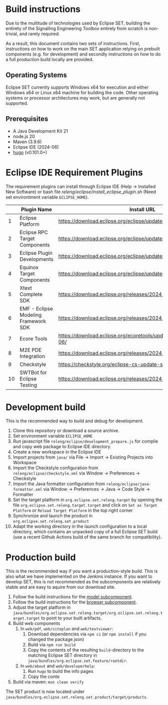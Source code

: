 # Build instructions

Due to the multitude of technologies used by Eclipse SET, building the entirety of the Signalling Engineering Toolbox entirely from scratch is non-trivial, and rarely required. 

As a result, this document contains two sets of instructions.
First, instructions on how to work on the main SET application relying on prebuilt components (e.g. for development) and secondly instructions on how to do a full production build locally are provided. 

## Operating Systems

Eclipse SET currently supports Windows x64 for execution and either Windows x64 or Linux x64 machine for building the code.
Other operating systems or processor architectures may work, but are generally not supported.

## Prerequisites

- A Java Development Kit 21
- node.js 20
- Maven (3.9.6) 
- Eclipse IDE (2024-06)
- [hugo](https://gohugo.io/) (v0.101.0+)

# Eclipse IDE Requirement Plugins
The requirement plugins can install through Eclipse IDE (Help -> Installed New Software) or bash file _releng/eclipse/install_eclipse_plugin.sh_ (Need set environtment variable `ECLIPSE_HOME`).

||Plugin Name| Install URL|
|------|------|------|
1|Eclipse Platform | https://download.eclipse.org/eclipse/updates/4.32
2|Eclipse RPC Target Components | https://download.eclipse.org/eclipse/updates/4.32
3|Eclipse Plugin Developments | https://download.eclipse.org/eclipse/updates/4.32
4|Equinox Target Components | https://download.eclipse.org/eclipse/updates/4.32
5|Xtext Complete SDK | https://download.eclipse.org/releases/2024-06
6|EMF - Eclipse Modeling Framework SDK | https://download.eclipse.org/releases/2024-06
7|Ecore Tools | https://download.eclipse.org/ecoretools/updates/releases/3.5.1/2023-06/
8|M2E PDE Integration | https://download.eclipse.org/releases/2024-06
9|Checkstyle | https://checkstyle.org/eclipse-cs-update-site
10|SWTBot for Eclipse Testing | https://download.eclipse.org/releases/2024-06

# Development build

This is the recommended way to build and debug for development. 

1. Clone this repository or download a source archive.
2. Set environment variable `ECLIPSE_HOME`
3. Run javascript file `releng/eclipse/development_prepare.js` for complie and copy web package to Eclipse IDE directory.
4. Create a new workspace in the Eclipse IDE
5. Import projects from `java/` via File -> Import -> Existing Projects into Workspace
6. Import the Checkstyle configuration from `releng/eclipse/checkstyle.xml` via Window -> Preferences -> Checkstyle
7. Import the Java formatter configuration from `releng/eclipse/java-formatter.xml` via Window -> Preferences -> Java -> Code Style -> Formatter
8. Set the target platform in `org.eclipse.set.releng.target` by opening the file `org.eclipse.set.releng.target.target` and click on `Set as Target Platform` or `Reload Target Platform` in the top right corner
9. Synchronize and launch the product in `org.eclipse.set.releng.set.product`
10. Adapt the working directory in the launch configuration to a local directory, which contains an unpacked copy of a full Eclipse SET build (use a recent Github Actions build of the same branch for compatibility).  

# Production build

This is the recommended way if you want a production-style build. This is also what we have implemented on the Jenkins instance.
If you want to develop SET, this is not recommended as the subcomponents are relatively stable and are easy to aquire from our download site.

1. Follow the build instructions for the [model subcomponent](https://gitlab.eclipse.org/eclipse/set/model). 
3. Follow the build instructions for the [browser subcomponent](https://gitlab.eclipse.org/eclipse/set/browser).
4. Adjust the target platform in `java/bundles/org.eclipse.set.releng.target/org.eclipse.set.releng.target.target` to point to your built artifacts.
5. Build web components
    1. In `web/pdf`, `web/siteplan` and `web/textviewer`:
        1. Download dependencies via `npm ci` (or `npm install` if you changed the package.json)
        2. Build via `npm run build`
        4. Copy the contents of the resulting `build`-directory to the matching Eclipse SET directory in `java/bundles/org.eclipse.set.feature/rootdir`. 
    2. In `web/about` and `web/developerhelp`: 
        1. Run `hugo` to build the info pages
        2. Copy the conte
6. Build via maven: `mvn clean verify`

The SET product is now located under `java/bundles/org.eclipse.set.releng.set.product/target/products`. 
